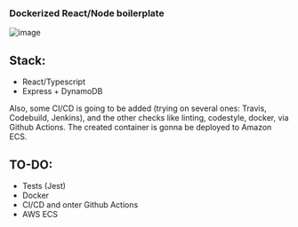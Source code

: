 ### Dockerized React/Node boilerplate

![image](https://user-images.githubusercontent.com/35280077/197367697-14f2c9dc-65e4-4501-b50c-7f5e03e6cef6.png)

## Stack:

- React/Typescript
- Express + DynamoDB

Also, some CI/CD is going to be added (trying on several ones: Travis, Codebuild, Jenkins),
and the other checks like linting, codestyle, docker, via Github Actions. The created container is gonna be deployed to Amazon ECS.

## TO-DO:

- Tests (Jest)
- Docker
- CI/CD and onter Github Actions
- AWS ECS
